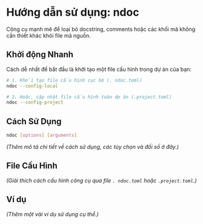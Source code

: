 # Hướng dẫn sử dụng: ndoc

Công cụ mạnh mẽ để loại bỏ docstring, comments hoặc các khối mã không cần thiết khác khỏi file mã nguồn.

## Khởi động Nhanh

Cách dễ nhất để bắt đầu là khởi tạo một file cấu hình trong dự án của bạn:

```sh
# 1. Khởi tạo file cấu hình cục bộ (. ndoc.toml)
ndoc --config-local

# 2. Hoặc, cập nhật file cấu hình toàn dự án (.project.toml)
ndoc --config-project
```

## Cách Sử Dụng

```sh
ndoc [options] [arguments]
```

*(Thêm mô tả chi tiết về cách sử dụng, các tùy chọn và đối số ở đây.)*

## File Cấu Hình

*(Giải thích cách cấu hình công cụ qua file `. ndoc.toml` hoặc `.project.toml`.)*

## Ví dụ

*(Thêm một vài ví dụ sử dụng cụ thể.)*
